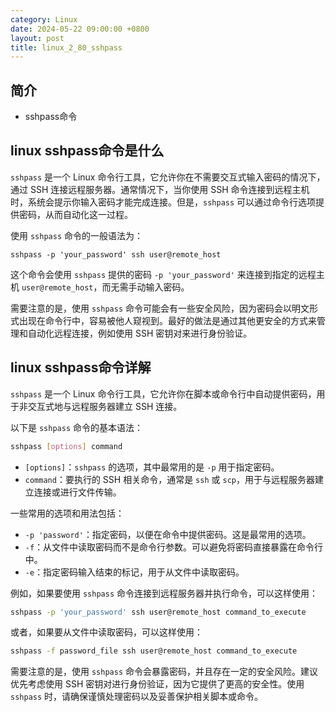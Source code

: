 ```yaml
---
category: Linux
date: 2024-05-22 09:00:00 +0800
layout: post
title: linux_2_80_sshpass
---
```

## 简介

+ sshpass命令

## linux sshpass命令是什么

`sshpass` 是一个 Linux 命令行工具，它允许你在不需要交互式输入密码的情况下，通过 SSH 连接远程服务器。通常情况下，当你使用 SSH 命令连接到远程主机时，系统会提示你输入密码才能完成连接。但是，`sshpass` 可以通过命令行选项提供密码，从而自动化这一过程。

使用 `sshpass` 命令的一般语法为：

```
sshpass -p 'your_password' ssh user@remote_host
```

这个命令会使用 `sshpass` 提供的密码 `-p 'your_password'` 来连接到指定的远程主机 `user@remote_host`，而无需手动输入密码。

需要注意的是，使用 `sshpass` 命令可能会有一些安全风险，因为密码会以明文形式出现在命令行中，容易被他人窥视到。最好的做法是通过其他更安全的方式来管理和自动化远程连接，例如使用 SSH 密钥对来进行身份验证。

## linux sshpass命令详解 

`sshpass` 是一个 Linux 命令行工具，它允许你在脚本或命令行中自动提供密码，用于非交互式地与远程服务器建立 SSH 连接。

以下是 `sshpass` 命令的基本语法：

```bash
sshpass [options] command
```

- `[options]`：`sshpass` 的选项，其中最常用的是 `-p` 用于指定密码。
- `command`：要执行的 SSH 相关命令，通常是 `ssh` 或 `scp`，用于与远程服务器建立连接或进行文件传输。

一些常用的选项和用法包括：

- `-p 'password'`：指定密码，以便在命令中提供密码。这是最常用的选项。
- `-f`：从文件中读取密码而不是命令行参数。可以避免将密码直接暴露在命令行中。
- `-e`：指定密码输入结束的标记，用于从文件中读取密码。

例如，如果要使用 `sshpass` 命令连接到远程服务器并执行命令，可以这样使用：

```bash
sshpass -p 'your_password' ssh user@remote_host command_to_execute
```

或者，如果要从文件中读取密码，可以这样使用：

```bash
sshpass -f password_file ssh user@remote_host command_to_execute
```

需要注意的是，使用 `sshpass` 命令会暴露密码，并且存在一定的安全风险。建议优先考虑使用 SSH 密钥对进行身份验证，因为它提供了更高的安全性。使用 `sshpass` 时，请确保谨慎处理密码以及妥善保护相关脚本或命令。